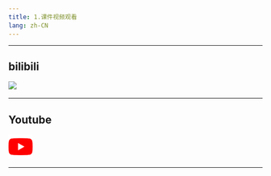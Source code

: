 ```yaml
---
title: 1.课件视频观看
lang: zh-CN
---
```


---

## bilibili
[![](/images/bili.png)](https://space.bilibili.com/373169507/channel/series)

---

## Youtube
[![](/images/yt.png)](https://www.youtube.com/@wangxiang4/playlists)

---















